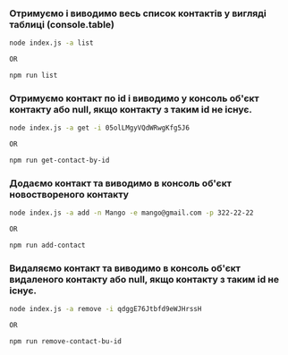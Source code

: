 ### Отримуємо і виводимо весь список контактів у вигляді таблиці (console.table)

```bash
node index.js -a list

OR

npm run list
```

### Отримуємо контакт по id і виводимо у консоль об'єкт контакту або null, якщо контакту з таким id не існує.

```bash
node index.js -a get -i 05olLMgyVQdWRwgKfg5J6

OR

npm run get-contact-by-id
```

### Додаємо контакт та виводимо в консоль об'єкт новоствореного контакту

```bash
node index.js -a add -n Mango -e mango@gmail.com -p 322-22-22

OR

npm run add-contact
```

### Видаляємо контакт та виводимо в консоль об'єкт видаленого контакту або null, якщо контакту з таким id не існує.

```bash
node index.js -a remove -i qdggE76Jtbfd9eWJHrssH

OR

npm run remove-contact-bu-id
```
